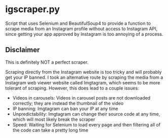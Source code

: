 # igscraper.py

Script that uses Selenium and BeautifulSoup4 to provide a function to scrape media from an Instagram profile without access to Instagram API,
since getting your app approved by Instagram is too annoying of a process.

## Disclaimer 

This is definitely NOT a perfect scraper. 

Scraping directly from the Instagram website is too tricky and will probably get your IP banned. I took an alternative route by
scraping the media from a Instagram web viewer website called Imgtagram, which seems to be more tolerant of scraping. However,
this does lead to a couple issues:

- Videos in carousels: Videos in carousel posts are not downloaded correctly; they are instead the thumbnail of the video
- IP banning: Imgtagram can ban your IP at any time
- Unpredictability: Imgtagram can change their source code at any time, which will most likely break the scraper
- Speed: Waiting for Selenium to load every page and then filtering all of the code can take a pretty long time
